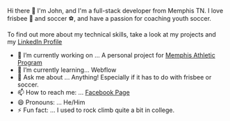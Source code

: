 Hi there 👋
I'm John, and I'm a full-stack developer from Memphis TN. I love frisbee 🥏 and soccer ⚽, and have a passion for coaching youth soccer.

To find out more about my technical skills, take a look at my projects and my [LinkedIn Profile](https://www.linkedin.com/in/john-laubscher/)

- 🔭 I’m currently working on ... A personal project for [Memphis Athletic Program](https://www.facebook.com/MemphisUSSF/)
- 🌱 I’m currently learning... Webflow
- 💬 Ask me about ... Anything! Especially if it has to do with frisbee or soccer.
- 📫 How to reach me: ... [Facebook Page](https://www.facebook.com/john.laubscher.9/)
- 😄 Pronouns: ... He/Him
- ⚡ Fun fact: ... I used to rock climb quite a bit in college.
